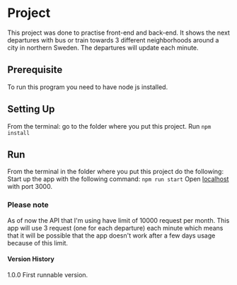 # Project
This project was done to practise front-end and back-end. It shows the next departures with bus or train towards 3 different neighborhoods around a city in northern Sweden. The departures will update each minute.


## Prerequisite
To run this program you need to have node js installed. 


## Setting Up
From the terminal: go to the folder where you put this project. Run 
`npm install`


## Run
From the terminal in the folder where you put this project do the following: 
Start up the app with the following command:
`npm run start`
Open [localhost](http://localhost:3000/) with port 3000.


### Please note
As of now the API that I'm using have limit of 10000 request per month. This app will use 3 request (one for each departure) each minute which means that it will be possible that the app doesn't work after a few days usage because of this limit.


#### Version History
1.0.0
First runnable version. 
